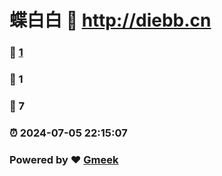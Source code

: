 # 蝶白白 :link: http://diebb.cn 
### :page_facing_up: [1](http://diebb.cn/tag.html) 
### :speech_balloon: 1 
### :hibiscus: 7 
### :alarm_clock: 2024-07-05 22:15:07 
### Powered by :heart: [Gmeek](https://github.com/Meekdai/Gmeek)
